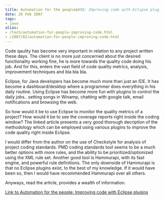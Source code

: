 ```yaml
---
title: Automation for the people&#58; Improving code with Eclipse plugins
date: 20 Feb 2007
tags: 
- java
alias:
- /tech/automation-for-people-improving-code.html
- /2007/02/automation-for-people-improving-code.html
---
```


Code qaulity has become&nbsp;very important in relation to any project written these days. The client is 
no more just concerned about the desired functionality working fine, he is more towards the quality code 
doing his job. And for this, enters the vast field of code quality metrics, analysis, improvement techniques 
and bla bla bla.

<!-- break here -->

Eclipse, for Java developers has become much more than just an IDE. It has become a dashboard/desktop where 
a programmer does everything in his daily routine. Using Eclipse has become more fun with plugins to control 
the daily jobs.. setting songs in Winamp, chatting with google talk, email notifications and browsing 
the web.

So how would it be to use Eclipse to monitor the quality metrics of a project? How would it be to see the 
coverage reports right inside the coding window? The linked article presents a very good thorough decription 
of the methodology which can be employed using various plugins to improve the code quality right inside 
Eclipse.

I would differ from the author on the use of Checkstyle for analysis of project coding standards. PMD coding 
standards tool seems to be a much better options with more rules, and the ability to be prioritized/optionized 
using the XML rule set. Another good tool is Hammurapi, with its fast engine, and powerful rule definitions. The 
only downside of Hammurapi is that no Eclipse plugins exist, to the best of my knowledge. If it would have 
been so, then I would have recommended Hammurapi over all others.

Anyways, read the article, provides a wealth of information.

<a href="#">Link to Automation for the people: Improving code with Eclipse plugins</a>